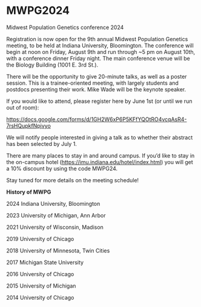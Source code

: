 # MWPG2024
Midwest Population Genetics conference 2024

Registration is now open for the 9th annual Midwest Population Genetics meeting, to be held at Indiana University, Bloomington. The conference will begin at noon on Friday, August 9th and run through ~5 pm on August 10th, with a conference dinner Friday night. The main conference venue will be the Biology Building (1001 E. 3rd St.).

There will be the opportunity to give 20-minute talks, as well as a poster session. This is a trainee-oriented meeting, with largely students and postdocs presenting their work. Mike Wade will be the keynote speaker.

If you would like to attend, please register here by June 1st (or until we run out of room):

https://docs.google.com/forms/d/1GH2W6xP6P5KFfYQOtRO4vcqAsR4-7rsHQupkfNpjvyo

We will notify people interested in giving a talk as to whether their abstract has been selected by July 1.

There are many places to stay in and around campus. If you’d like to stay in the on-campus hotel (https://imu.indiana.edu/hotel/index.html) you will get a 10% discount by using the code MWPG24.

Stay tuned for more details on the meeting schedule!



**History of MWPG**

2024      Indiana University, Bloomington

2023      University of Michigan, Ann Arbor

2021      University of Wisconsin, Madison

2019      University of Chicago

2018      University of Minnesota, Twin Cities

2017      Michigan State University

2016      University of Chicago

2015      University of Michigan

2014      University of Chicago
